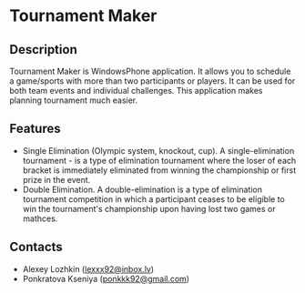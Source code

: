 Tournament Maker
===============

## Description

Tournament Maker is WindowsPhone application. It allows you to schedule a game/sports with more than two participants or players. It can be used for both team events and individual challenges. This application makes planning tournament much easier.

## Features

- Single Elimination (Olympic system, knockout, cup).
A single-elimination tournament - is a type of elimination tournament where the loser of each bracket is immediately eliminated from winning the championship or first prize in the event.
- Double Elimination.
A double-elimination is a type of elimination tournament competition in which a participant ceases to be eligible to win the tournament's championship upon having lost two games or mathces.

## Contacts
- Alexey Lozhkin	(lexxx92@inbox.lv)
- Ponkratova Kseniya	(ponkkk92@gmail.com)
